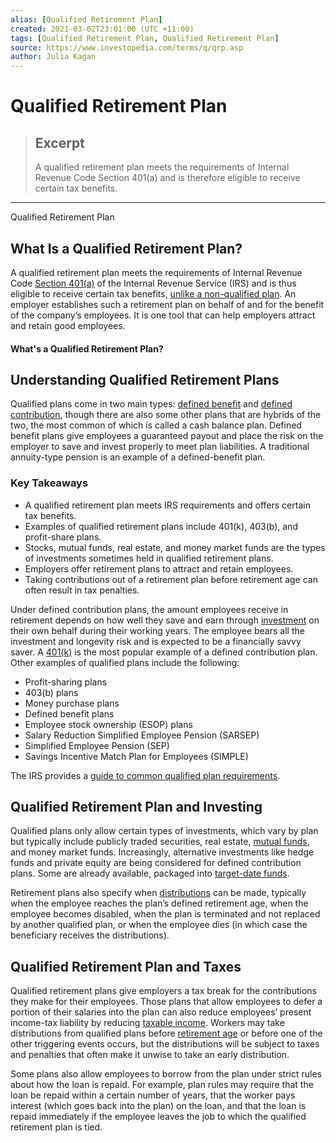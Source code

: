 ```yaml
---
alias: [Qualified Retirement Plan]
created: 2021-03-02T23:01:00 (UTC +11:00)
tags: [Qualified Retirement Plan, Qualified Retirement Plan]
source: https://www.investopedia.com/terms/q/qrp.asp
author: Julia Kagan
---
```


# Qualified Retirement Plan

> ## Excerpt
> A qualified retirement plan meets the requirements of Internal Revenue Code Section 401(a) and is therefore eligible to receive certain tax benefits.

---

Qualified Retirement Plan
## What Is a Qualified Retirement Plan?

A qualified retirement plan meets the requirements of Internal Revenue Code [Section 401(a)](https://www.investopedia.com/terms/1/401a-plan.asp) of the Internal Revenue Service (IRS) and is thus eligible to receive certain tax benefits, [unlike a non-qualified plan](https://www.investopedia.com/ask/answers/206.asp). An employer establishes such a retirement plan on behalf of and for the benefit of the company’s employees. It is one tool that can help employers attract and retain good employees.

#### What's a Qualified Retirement Plan?

## Understanding Qualified Retirement Plans

Qualified plans come in two main types: [defined benefit](https://www.investopedia.com/terms/d/definedbenefitpensionplan.asp) and [defined contribution](https://www.investopedia.com/terms/d/definedcontributionplan.asp), though there are also some other plans that are hybrids of the two, the most common of which is called a cash balance plan. Defined benefit plans give employees a guaranteed payout and place the risk on the employer to save and invest properly to meet plan liabilities. A traditional annuity-type pension is an example of a defined-benefit plan.

### Key Takeaways

-   A qualified retirement plan meets IRS requirements and offers certain tax benefits.
-   Examples of qualified retirement plans include 401(k), 403(b), and profit-share plans.
-   Stocks, mutual funds, real estate, and money market funds are the types of investments sometimes held in qualified retirement plans.
-   Employers offer retirement plans to attract and retain employees.
-   Taking contributions out of a retirement plan before retirement age can often result in tax penalties.

Under defined contribution plans, the amount employees receive in retirement depends on how well they save and earn through [investment](https://www.investopedia.com/articles/personal-finance/111313/six-critical-rules-successful-retirement-investing.asp) on their own behalf during their working years. The employee bears all the investment and longevity risk and is expected to be a financially savvy saver. A [401(k)](https://www.investopedia.com/terms/1/401kplan.asp) is the most popular example of a defined contribution plan. Other examples of qualified plans include the following:

-   Profit-sharing plans
-   403(b) plans
-   Money purchase plans
-   Defined benefit plans
-   Employee stock ownership (ESOP) plans
-   Salary Reduction Simplified Employee Pension (SARSEP)
-   Simplified Employee Pension (SEP)
-   Savings Incentive Match Plan for Employees (SIMPLE)

The IRS provides a [guide to common qualified plan requirements](https://www.irs.gov/retirement-plans/a-guide-to-common-qualified-plan-requirements).

## Qualified Retirement Plan and Investing

Qualified plans only allow certain types of investments, which vary by plan but typically include publicly traded securities, real estate, [mutual funds](https://www.investopedia.com/ask/answers/090415/are-mutual-funds-considered-retirement-accounts.asp), and money market funds. Increasingly, alternative investments like hedge funds and private equity are being considered for defined contribution plans. Some are already available, packaged into [target-date funds](https://www.investopedia.com/terms/t/target-date_fund.asp).

Retirement plans also specify when [distributions](https://www.investopedia.com/terms/d/distribution.asp) can be made, typically when the employee reaches the plan’s defined retirement age, when the employee becomes disabled, when the plan is terminated and not replaced by another qualified plan, or when the employee dies (in which case the beneficiary receives the distributions).

## Qualified Retirement Plan and Taxes

Qualified retirement plans give employers a tax break for the contributions they make for their employees. Those plans that allow employees to defer a portion of their salaries into the plan can also reduce employees’ present income-tax liability by reducing [taxable income](https://www.investopedia.com/terms/t/taxableincome.asp). Workers may take distributions from qualified plans before [retirement age](https://www.investopedia.com/articles/personal-finance/011916/6-signs-you-are-ok-retire.asp) or before one of the other triggering events occurs, but the distributions will be subject to taxes and penalties that often make it unwise to take an early distribution.

Some plans also allow employees to borrow from the plan under strict rules about how the loan is repaid. For example, plan rules may require that the loan be repaid within a certain number of years, that the worker pays interest (which goes back into the plan) on the loan, and that the loan is repaid immediately if the employee leaves the job to which the qualified retirement plan is tied.
